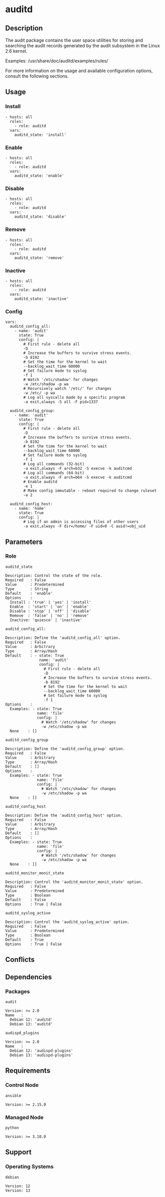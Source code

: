 # auditd

## Description

The audit package contains the user space utilities for storing and searching
the audit records generated by the audit subsystem in the Linux 2.6 kernel.

Examples: /usr/share/doc/auditd/examples/rules/

For more information on the usage and available configuration options,
consult the following sections.

## Usage

### Install

```
- hosts: all
  roles:
    - role: auditd
  vars:
    auditd_state: 'install'
```

### Enable

```
- hosts: all
  roles:
    - role: auditd
  vars:
    auditd_state: 'enable'
```

### Disable

```
- hosts: all
  roles:
    - role: auditd
  vars:
    auditd_state: 'disable'
```

### Remove

```
- hosts: all
  roles:
    - role: auditd
  vars:
    auditd_state: 'remove'
```

### Inactive

```
- hosts: all
  roles:
    - role: auditd
  vars:
    auditd_state: 'inactive'
```

### Config

```
vars:
  auditd_config_all:
    - name: 'audit'
      state: True
      config: |
        # First rule - delete all
        -D
        # Increase the buffers to survive stress events.
        -b 8192
        # Set the time for the kernel to wait
        --backlog_wait_time 60000
        # Set failure mode to syslog
        -f 1
        # Watch '/etc/shadow' for changes
        -w /etc/shadow -p wa
        # Recursively watch '/etc/' for changes
        -w /etc/ -p wa
        # Log all syscalls made by a specific program
        -a exit,always -S all -F pid=1337

  auditd_config_group:
    - name: 'audit'
      state: True
      config: |
        # First rule - delete all
        -D
        # Increase the buffers to survive stress events.
        -b 8192
        # Set the time for the kernel to wait
        --backlog_wait_time 60000
        # Set failure mode to syslog
        -f 1
        # Log all commands (32-bit)
        -a exit,always -F arch=b32 -S execve -k auditcmd
        # Log all commands (64-bit)
        -a exit,always -F arch=b64 -S execve -k auditcmd
        # Enable auditd
        -e 1
        # Make config immutable - reboot required to change ruleset
        -e 2

  auditd_config_host:
    - name: 'home'
      state: True
      config: |
        # Log if an admin is accessing files of other users
        -a exit,always -F dir=/home/ -F uid=0 -C auid!=obj_uid
```

## Parameters

### Role

`auditd_state`

    Description: Control the state of the role.
    Required   : False
    Value      : Predetermined
    Type       : String
    Default    : 'enable'
    Options    :
      Install : 'true' | 'yes' | 'install'
      Enable  : 'start' | 'on' | 'enable'
      Disable : 'stop' | 'off' | 'disable'
      Remove  : 'false' | 'no' | 'remove'
      Inactive: 'quiesce' | 'inactive'

`auditd_config_all:`

    Description: Define the 'auditd_config_all' option.
    Required   : False
    Value      : Arbitrary
    Type       : Array/Hash
    Default    : - state: True
                   name: 'audit'
                   config: |
                     # First rule - delete all
                     -D
                     # Increase the buffers to survive stress events.
                     -b 8192
                     # Set the time for the kernel to wait
                     --backlog_wait_time 60000
                     # Set failure mode to syslog
                     -f 1
    Options    :
      Examples: - state: True
                  name: 'file'
                  config: |
                    # Watch '/etc/shadow' for changes
                    -w /etc/shadow -p wa
      None    : []

`auditd_config_group`

    Description: Define the 'auditd_config_group' option.
    Required   : False
    Value      : Arbitrary
    Type       : Array/Hash
    Default    : []
    Options    :
      Examples: - state: True
                  name: 'file'
                  config: |
                    # Watch '/etc/shadow' for changes
                    -w /etc/shadow -p wa
      None    : []

`auditd_config_host`

    Description: Define the 'auditd_config_host' option.
    Required   : False
    Value      : Arbitrary
    Type       : Array/Hash
    Default    : []
    Options    :
      Examples: - state: True
                  name: 'file'
                  config: |
                    # Watch '/etc/shadow' for changes
                    -w /etc/shadow -p wa
      None    : []

`auditd_monitor_monit_state`

    Description: Control the 'auditd_monitor_monit_state' option.
    Required   : False
    Value      : Predetermined
    Type       : Boolean
    Default    : False
    Options    : True | False

`auditd_syslog_active`

    Description: Control the 'auditd_syslog_active' option.
    Required   : False
    Value      : Predetermined
    Type       : Boolean
    Default    : True
    Options    : True | False

## Conflicts

## Dependencies

### Packages

`audit`

    Version: >= 2.0
    Name   :
      Debian 12: 'auditd'
      Debian 13: 'auditd'

`audispd_plugins`

    Version: >= 2.0
    Name   :
      Debian 12: 'audispd-plugins'
      Debian 13: 'audispd-plugins'

## Requirements

### Control Node

`ansible`

    Version: >= 2.15.0

### Managed Node

`python`

    Version: >= 3.10.0

## Support

### Operating Systems

`debian`

    Version: 12
    Version: 13
